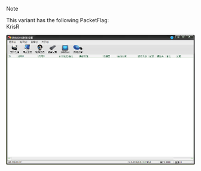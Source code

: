 > [!NOTE]  
> This variant has the following PacketFlag:  
> KrisR  
  
![Screenshot](https://raw.githubusercontent.com/Cryakl/Ultimate-RAT-Collection/refs/heads/main/Gh0stRat/Gh0st2012/Screenshot.png)
